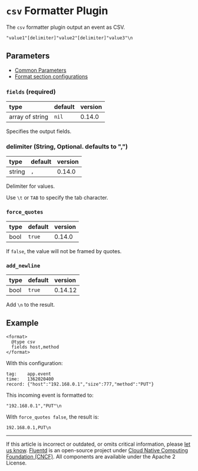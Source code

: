 # `csv` Formatter Plugin

The `csv` formatter plugin output an event as CSV.

```text
"value1"[delimiter]"value2"[delimiter]"value3"\n
```


## Parameters

-   [Common Parameters](/configuration/plugin-common-parameters.md)
-   [Format section configurations](/configuration/format-section.md)


### `fields` (required)

| type            | default  | version |
|:----------------|:---------|:--------|
| array of string | `nil`    | 0.14.0  |

Specifies the output fields.


### delimiter (String, Optional. defaults to ",")

| type   | default | version |
|:-------|:--------|:--------|
| string | `,`     | 0.14.0  |

Delimiter for values.

Use `\t` or `TAB` to specify the tab character.


### `force_quotes`

| type | default | version |
|:-----|:--------|:--------|
| bool | `true`  | 0.14.0  |

If `false`, the value will not be framed by quotes.


### `add_newline`

| type | default | version |
|:-----|:--------|:--------|
| bool | `true ` | 0.14.12 |

Add `\n` to the result.


## Example

```text
<format>
  @type csv
  fields host,method
</format>
```

With this configuration:

```text
tag:    app.event
time:   1362020400
record: {"host":"192.168.0.1","size":777,"method":"PUT"}
```

This incoming event is formatted to:

```text
"192.168.0.1","PUT"\n
```

With `force_quotes false`, the result is:

```text
192.168.0.1,PUT\n
```


------------------------------------------------------------------------

If this article is incorrect or outdated, or omits critical information, please
[let us know](https://github.com/fluent/fluentd-docs-gitbook/issues?state=open).
[Fluentd](http://www.fluentd.org/) is an open-source project under
[Cloud Native Computing Foundation (CNCF)](https://cncf.io/). All components are
available under the Apache 2 License.
